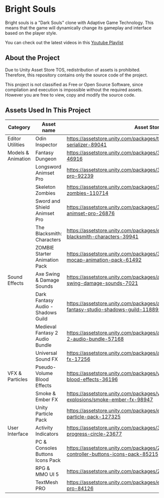 # Bright Souls #

Bright souls is a "Dark Souls" clone with Adaptive Game Technology. This means that the game will dynamically change its gameplay and interface based on the player style.

You can check out the latest videos in this [Youtube Playlist](https://www.youtube.com/playlist?list=PL_fpVHZcfJO22Vk3WuliZjiNrcDc4Kgb8)

## About the Project ##

Due to Unity Asset Store TOS, redistribution of assets is prohibited. Therefore, this repository contains only the source code of the project.

This project is not classified as Free or Open Source Software, since compilation and execution is impossible without the required assets. However you are free to view, copy and modify the source code.

## Assets Used In This Project ##

| Category              | Asset name                         | Asset Store Link                                                                                        |
| --------------------- | ---------------------------------- | ------------------------------------------------------------------------------------------------------- |
| Editor Utilities      | Odin Inspector                     | <https://assetstore.unity.com/packages/tools/utilities/odin-inspector-and-serializer-89041>             |
| Models & Animation    | Fantasy Dungeon                    | <https://assetstore.unity.com/packages/3d/characters/fantasy-dungeon-46916>                             |
|                       | Longsword Animset Pro              | <https://assetstore.unity.com/packages/3d/animations/longsword-animset-pro-92239>                       |
|                       | Skeleton Zombies                   | <https://assetstore.unity.com/packages/3d/characters/humanoids/skeleton-zombies-110714>                 |
|                       | Sword and Shield Animset Pro       | <https://assetstore.unity.com/packages/3d/animations/sword-and-shield-animset-pro-26876>                |
|                       | The Blacksmith: Characters         | <https://assetstore.unity.com/packages/essentials/asset-packs/the-blacksmith-characters-39941>          |
|                       | ZOMBIE Starter Animation Pack      | <https://assetstore.unity.com/packages/3d/animations/zombie-starter-mocap-animation-pack-61492>         |
| Sound Effects         | Axe Swing & Damage Sounds          | <https://assetstore.unity.com/packages/audio/sound-fx/weapons/axe-swing-damage-sounds-7021>             |
|                       | Dark Fantasy Audio - Shadows Guild | <https://assetstore.unity.com/packages/audio/music/orchestral/dark-fantasy-studio-shadows-guild-118892> |
|                       | Medieval Fantasy 2 Audio Bundle    | <https://assetstore.unity.com/packages/audio/sound-fx/medieval-fantasy-2-audio-bundle-57168>            |
|                       | Universal Sound FX                 | <https://assetstore.unity.com/packages/audio/sound-fx/universal-sound-fx-17256>                         |
| VFX & Particles       | Pseudo-Volume Blood Effects        | <https://assetstore.unity.com/packages/vfx/particles/pseudo-volume-blood-effects-36196>                 |
|                       | Smoke & Ember FX                   | <https://assetstore.unity.com/packages/vfx/particles/fire-explosions/smoke-ember-fx-98947>              |
|                       | Unity Particle Pack                | <https://assetstore.unity.com/packages/essentials/tutorial-projects/unity-particle-pack-127325>         |
| User Interface        | Activity Indicators                | <https://assetstore.unity.com/packages/3d/animations/activity-indicator-progress-circle-23677>          |
|                       | PC & Consoles Buttons Icons Pack   | <https://assetstore.unity.com/packages/2d/gui/icons/pc-consoles-controller-buttons-icons-pack-85215>    |
|                       | RPG & MMO UI 5                     | <https://assetstore.unity.com/packages/2d/gui/rpg-mmo-ui-5-95223>                                       |
|                       | TextMesh PRO                       | <https://assetstore.unity.com/packages/essentials/beta-projects/textmesh-pro-84126>                     |
